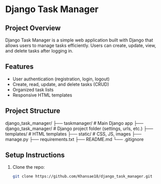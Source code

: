 # Django Task Manager

## Project Overview
Django Task Manager is a simple web application built with Django that allows users to manage tasks efficiently. Users can create, update, view, and delete tasks after logging in.

## Features
- User authentication (registration, login, logout)
- Create, read, update, and delete tasks (CRUD)
- Organized task lists
- Responsive HTML templates

## Project Structure

django_task_manager/
├── taskmanager/         # Main Django app
├── django_task_manager/ # Django project folder (settings, urls, etc.)
├── templates/           # HTML templates
├── static/              # CSS, JS, images
├── manage.py
├── requirements.txt
├── README.md
└── .gitignore

## Setup Instructions
1. Clone the repo:
   ```bash
   git clone https://github.com/Khansae18/django_task_manager.git